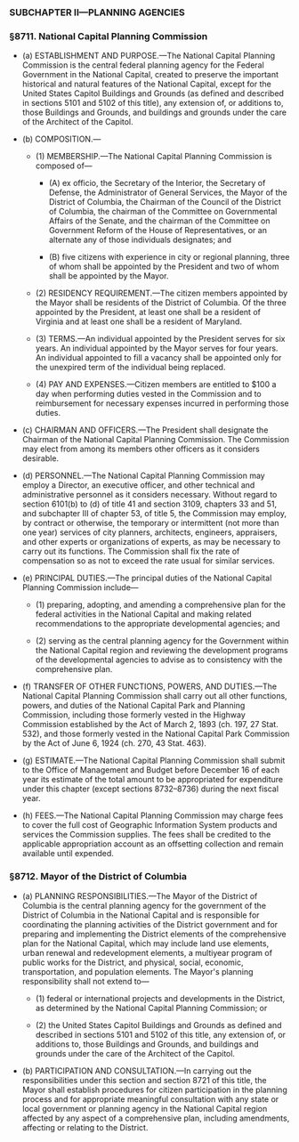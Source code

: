 ### SUBCHAPTER II—PLANNING AGENCIES

### §8711. National Capital Planning Commission
* (a) ESTABLISHMENT AND PURPOSE.—The National Capital Planning Commission is the central federal planning agency for the Federal Government in the National Capital, created to preserve the important historical and natural features of the National Capital, except for the United States Capitol Buildings and Grounds (as defined and described in sections 5101 and 5102 of this title), any extension of, or additions to, those Buildings and Grounds, and buildings and grounds under the care of the Architect of the Capitol.

* (b) COMPOSITION.—

  * (1) MEMBERSHIP.—The National Capital Planning Commission is composed of—

    * (A) ex officio, the Secretary of the Interior, the Secretary of Defense, the Administrator of General Services, the Mayor of the District of Columbia, the Chairman of the Council of the District of Columbia, the chairman of the Committee on Governmental Affairs of the Senate, and the chairman of the Committee on Government Reform of the House of Representatives, or an alternate any of those individuals designates; and

    * (B) five citizens with experience in city or regional planning, three of whom shall be appointed by the President and two of whom shall be appointed by the Mayor.


  * (2) RESIDENCY REQUIREMENT.—The citizen members appointed by the Mayor shall be residents of the District of Columbia. Of the three appointed by the President, at least one shall be a resident of Virginia and at least one shall be a resident of Maryland.

  * (3) TERMS.—An individual appointed by the President serves for six years. An individual appointed by the Mayor serves for four years. An individual appointed to fill a vacancy shall be appointed only for the unexpired term of the individual being replaced.

  * (4) PAY AND EXPENSES.—Citizen members are entitled to $100 a day when performing duties vested in the Commission and to reimbursement for necessary expenses incurred in performing those duties.


* (c) CHAIRMAN AND OFFICERS.—The President shall designate the Chairman of the National Capital Planning Commission. The Commission may elect from among its members other officers as it considers desirable.

* (d) PERSONNEL.—The National Capital Planning Commission may employ a Director, an executive officer, and other technical and administrative personnel as it considers necessary. Without regard to section 6101(b) to (d) of title 41 and section 3109, chapters 33 and 51, and subchapter III of chapter 53, of title 5, the Commission may employ, by contract or otherwise, the temporary or intermittent (not more than one year) services of city planners, architects, engineers, appraisers, and other experts or organizations of experts, as may be necessary to carry out its functions. The Commission shall fix the rate of compensation so as not to exceed the rate usual for similar services.

* (e) PRINCIPAL DUTIES.—The principal duties of the National Capital Planning Commission include—

  * (1) preparing, adopting, and amending a comprehensive plan for the federal activities in the National Capital and making related recommendations to the appropriate developmental agencies; and

  * (2) serving as the central planning agency for the Government within the National Capital region and reviewing the development programs of the developmental agencies to advise as to consistency with the comprehensive plan.


* (f) TRANSFER OF OTHER FUNCTIONS, POWERS, AND DUTIES.—The National Capital Planning Commission shall carry out all other functions, powers, and duties of the National Capital Park and Planning Commission, including those formerly vested in the Highway Commission established by the Act of March 2, 1893 (ch. 197, 27 Stat. 532), and those formerly vested in the National Capital Park Commission by the Act of June 6, 1924 (ch. 270, 43 Stat. 463).

* (g) ESTIMATE.—The National Capital Planning Commission shall submit to the Office of Management and Budget before December 16 of each year its estimate of the total amount to be appropriated for expenditure under this chapter (except sections 8732–8736) during the next fiscal year.

* (h) FEES.—The National Capital Planning Commission may charge fees to cover the full cost of Geographic Information System products and services the Commission supplies. The fees shall be credited to the applicable appropriation account as an offsetting collection and remain available until expended.

### §8712. Mayor of the District of Columbia
* (a) PLANNING RESPONSIBILITIES.—The Mayor of the District of Columbia is the central planning agency for the government of the District of Columbia in the National Capital and is responsible for coordinating the planning activities of the District government and for preparing and implementing the District elements of the comprehensive plan for the National Capital, which may include land use elements, urban renewal and redevelopment elements, a multiyear program of public works for the District, and physical, social, economic, transportation, and population elements. The Mayor's planning responsibility shall not extend to—

  * (1) federal or international projects and developments in the District, as determined by the National Capital Planning Commission; or

  * (2) the United States Capitol Buildings and Grounds as defined and described in sections 5101 and 5102 of this title, any extension of, or additions to, those Buildings and Grounds, and buildings and grounds under the care of the Architect of the Capitol.


* (b) PARTICIPATION AND CONSULTATION.—In carrying out the responsibilities under this section and section 8721 of this title, the Mayor shall establish procedures for citizen participation in the planning process and for appropriate meaningful consultation with any state or local government or planning agency in the National Capital region affected by any aspect of a comprehensive plan, including amendments, affecting or relating to the District.